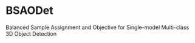 # BSAODet
Balanced Sample Assignment and Objective for Single-model Multi-class 3D Object Detection
